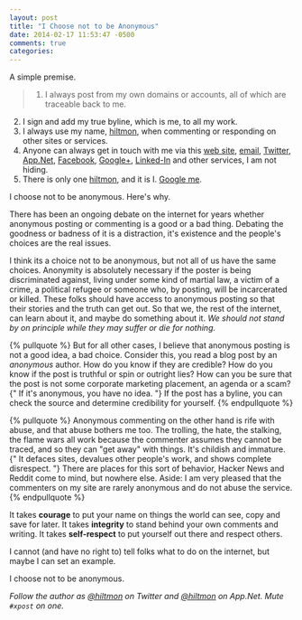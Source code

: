 ```yaml
---
layout: post
title: "I Choose not to be Anonymous"
date: 2014-02-17 11:53:47 -0500
comments: true
categories: 
---
```


<span class="light">A simple premise.</span>

> 1. I always post from my own domains or accounts, all of which are traceable back to me.
2. I sign and add my true byline, which is me, to all my work.
3. I always use my name, [hiltmon][hc], when commenting or responding on other sites or services.
4. Anyone can always get in touch with me via this [web site][hc], [email](https://hiltmon.com/about/), [Twitter](http://twitter.com/hiltmon), [App.Net](http://alpha.app.net/hiltmon), [Facebook](https://www.facebook.com/hiltmoncom), [Google+](https://plus.google.com/+Hiltmon), [Linked-In](www.linkedin.com/in/hiltmon) and other services, I am not hiding.
5. There is only one [hiltmon][hc], and it is I. [Google me](http://www.google.com/search?q=hiltmon).

I choose not to be anonymous. Here's why.

There has been an ongoing debate on the internet for years whether anonymous posting or commenting is a good or a bad thing. Debating the goodness or badness of it is a distraction, it's existence and the people's choices are the real issues. 

I think its a choice not to be anonymous, but not all of us have the same choices.  Anonymity is absolutely necessary if the poster is being discriminated against, living under some kind of martial law, a victim of a crime, a political refugee or someone who, by posting, will be incarcerated or killed. These folks should have access to anonymous posting so that their stories and the truth can get out. So that we, the rest of the internet, can learn about it, and maybe do something about it. *We should not stand by on principle while they may suffer or die for nothing.*

{% pullquote %}
But for all other cases, I believe that anonymous posting is not a good idea, a bad choice. Consider this, you read a blog post by an *anonymous* author. How do you know if they are credible? How do you know if the post is truthful or spin or outright lies? How can you be sure that the post is not some corporate marketing placement, an agenda or a scam? {" If it's anonymous, you have no idea. "} If the post has a byline, you can check the source and determine credibility for yourself.
{% endpullquote %}

{% pullquote %}
Anonymous commenting on the other hand is rife with abuse, and that abuse bothers me too. The trolling, the hate, the stalking, the flame wars all work because the commenter assumes they cannot be traced, and so they can "get away" with things. It's childish and immature. {" It defaces sites, devalues other people's work, and shows complete disrespect. "} There are places for this sort of behavior, Hacker News and Reddit come to mind, but nowhere else. <span class="light">Aside: I am very pleased that the commenters on my site are rarely anonymous and do not abuse the service.</span>
{% endpullquote %}

It takes **courage** to put your name on things the world can see, copy and save for later. It takes **integrity** to stand behind your own comments and writing. It takes **self-respect** to put yourself out there and respect others.

I cannot (and have no right to) tell folks what to do on the internet, but maybe I can set an example.

I choose not to be anonymous.

*Follow the author as [@hiltmon](http://twitter.com/hiltmon) on Twitter and [@hiltmon](http://alpha.app.net/hiltmon) on App.Net. Mute `#xpost` on one.*

[hc]: https://hiltmon.com
